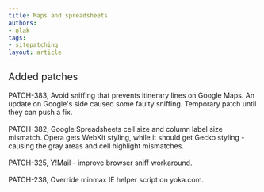 ```yaml
---
title: Maps and spreadsheets
authors:
- olak
tags:
- sitepatching
layout: article
---
```

<span style="font-size: 140%">Added patches</span><br/><br/>PATCH-383, Avoid sniffing that prevents itinerary lines on Google Maps. An update on Google&#39;s side caused some faulty sniffing. Temporary patch until they can push a fix.<br/><br/>PATCH-382, Google Spreadsheets cell size and column label size mismatch. Opera gets WebKit styling, while it should get Gecko styling - causing the gray areas and cell highlight mismatches.<br/><br/>PATCH-325, Y!Mail - improve browser sniff workaround.<br/><br/>PATCH-238, Override minmax IE helper script on yoka.com.
